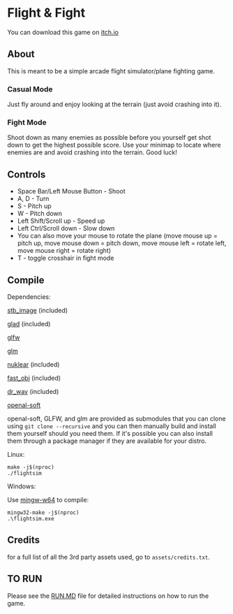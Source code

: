# Flight & Fight

You can download this game on [itch.io](https://nullptr-error.itch.io/flight-fight)

## About

This is meant to be a simple arcade flight simulator/plane fighting game.


### Casual Mode

Just fly around and enjoy looking at the terrain (just avoid crashing into it).

### Fight Mode

Shoot down as many enemies as possible before you yourself get shot down to get 
the highest possible score. Use your minimap to locate where enemies are and avoid 
crashing into the terrain. Good luck!

## Controls

 - Space Bar/Left Mouse Button - Shoot
 - A, D - Turn
 - S - Pitch up
 - W - Pitch down
 - Left Shift/Scroll up - Speed up
 - Left Ctrl/Scroll down - Slow down
 - You can also move your mouse to rotate the plane (move mouse up = pitch up, move mouse down = pitch down, move mouse left = rotate left, move mouse right = rotate right)
 - T - toggle crosshair in fight mode

## Compile

Dependencies:

[stb_image](https://github.com/nothings/stb/blob/master/stb_image.h) (included)

[glad](https://github.com/Dav1dde/glad) (included)

[glfw](https://github.com/glfw/glfw)

[glm](https://github.com/g-truc/glm)

[nuklear](https://github.com/Immediate-Mode-UI/Nuklear) (included)

[fast_obj](https://github.com/thisistherk/fast_obj) (included)

[dr_wav](https://github.com/mackron/dr_libs/blob/master/dr_wav.h) (included)

[openal-soft](https://github.com/kcat/openal-soft)

openal-soft, GLFW, and glm are provided as submodules that you can clone using
`git clone --recursive` and you can then manually build and install them yourself
should you need them. If it's possible you can also install them through a
package manager if they are available for your distro.

Linux:

```
make -j$(nproc)
./flightsim
```

Windows:

Use [mingw-w64](https://sourceforge.net/projects/mingw-w64) to compile:

```
mingw32-make -j$(nproc)
.\flightsim.exe
```

## Credits

for a full list of all the 3rd party assets used, go to `assets/credits.txt`.


## TO RUN

Please see the [RUN.MD](./RUN.MD) file for detailed instructions on how to run the game.
